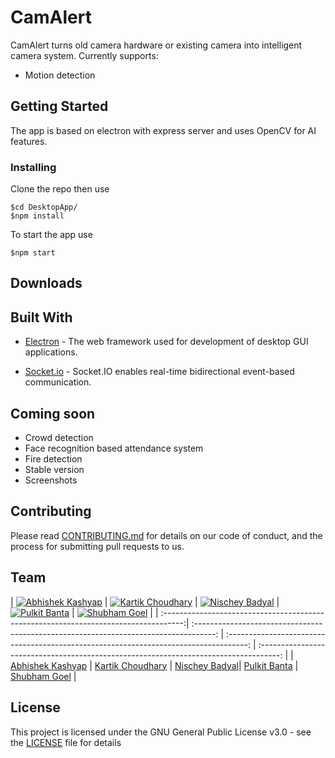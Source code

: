 # CamAlert

CamAlert turns old camera hardware or existing camera into intelligent camera system. Currently supports:
* Motion detection

## Getting Started

The app is based on electron with express server and uses OpenCV for AI features.

### Installing

Clone the repo then use

```
$cd DesktopApp/
$npm install
```

To start the app use

```
$npm start
```

<!-- ## Screenshots -->

<!-- ![Homepage](screenshots/red5.png "Landing page") -->
<!-- ![Playlist](screenshots/yellow5.png "Playlist page") -->
<!-- ![NowPlaying](screenshots/pink5.png "Now playing") -->

## Downloads
<!-- * [Releases](https://github.com/abhishekashyap/YoutubeMusic/releases) -->

## Built With

* [Electron](https://electronjs.org) - The web framework used for development of desktop GUI applications.

* [Socket.io](https://socket.io) - Socket.IO enables real-time bidirectional event-based communication.

## Coming soon

* Crowd detection
* Face recognition based attendance system
* Fire detection
* Stable version
* Screenshots

## Contributing

Please read [CONTRIBUTING.md](CONTRIBUTING.md) for details on our code of conduct, and the process for submitting pull requests to us.

## Team

| [![Abhishek Kashyap](https://github.com/abhishekashyap.png?size=100)](https://github.com/abhishekashyap) | [![Kartik Choudhary](https://github.com/kartik918.png?size=100)](https://github.com/kartik918) | [![Nischey Badyal](https://github.com/NB134.png?size=100)](https://github.com/NB134) | [![Pulkit Banta](https://github.com/PulkitBanta.png?size=100)](https://github.com/PulkitBanta) | [![Shubham Goel](https://github.com/shubhamgoel2525.png?size=100)](https://github.com/shubhamgoel2525) |
| :-----------------------------------------------------------------------------------:| :-----------------------------------------------------------------------------------: | :-----------------------------------------------------------------------------------: | :-----------------------------------------------------------------------------------: |
|                     [Abhishek Kashyap](https://github.com/abhishekashyap)                     |                          [Kartik Choudhary](https://github.com/kartik918)                          |                       [Nischey Badyal](https://github.com/NB134)|                          [Pulkit Banta](https://github.com/PulkitBanta)                          |                          [Shubham Goel](https://github.com/shubhamgoel2525)                          |

## License

This project is licensed under the GNU General Public License v3.0 - see the [LICENSE](LICENSE) file for details
